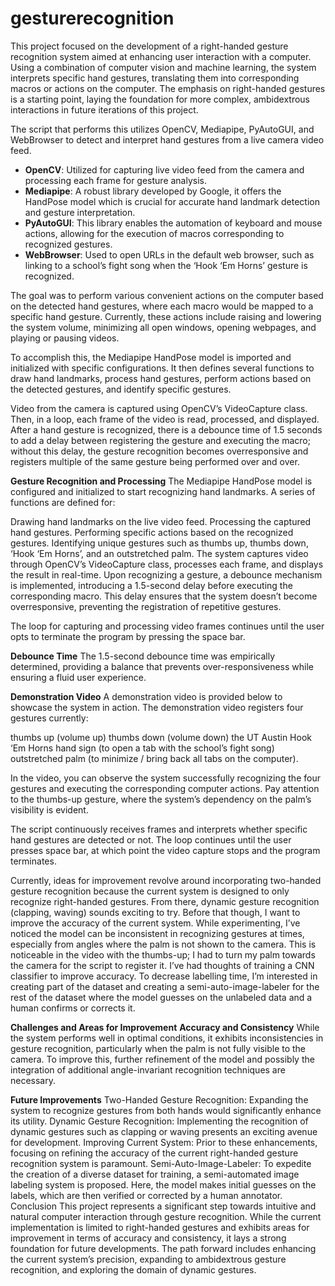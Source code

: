# gesturerecognition

This project focused on the development of a right-handed gesture recognition system aimed at enhancing user interaction with a computer. Using a combination of computer vision and machine learning, the system interprets specific hand gestures, translating them into corresponding macros or actions on the computer. The emphasis on right-handed gestures is a starting point, laying the foundation for more complex, ambidextrous interactions in future iterations of this project.

The script that performs this utilizes OpenCV, Mediapipe, PyAutoGUI, and WebBrowser to detect and interpret hand gestures from a live camera video feed.

* **OpenCV**: Utilized for capturing live video feed from the camera and processing each frame for gesture analysis.
* **Mediapipe**: A robust library developed by Google, it offers the HandPose model which is crucial for accurate hand landmark detection and gesture interpretation.
* **PyAutoGUI**: This library enables the automation of keyboard and mouse actions, allowing for the execution of macros corresponding to recognized gestures.
* **WebBrowser**: Used to open URLs in the default web browser, such as linking to a school’s fight song when the ‘Hook ‘Em Horns’ gesture is recognized.

The goal was to perform various convenient actions on the computer based on the detected hand gestures, where each macro would be mapped to a specific hand gesture. Currently, these actions include raising and lowering the system volume, minimizing all open windows, opening webpages, and playing or pausing videos.

To accomplish this, the Mediapipe HandPose model is imported and initialized with specific configurations. It then defines several functions to draw hand landmarks, process hand gestures, perform actions based on the detected gestures, and identify specific gestures.

Video from the camera is captured using OpenCV’s VideoCapture class. Then, in a loop, each frame of the video is read, processed, and displayed. After a hand gesture is recognized, there is a debounce time of 1.5 seconds to add a delay between registering the gesture and executing the macro; without this delay, the gesture recognition becomes overresponsive and registers multiple of the same gesture being performed over and over.

**Gesture Recognition and Processing**
The Mediapipe HandPose model is configured and initialized to start recognizing hand landmarks. A series of functions are defined for:

Drawing hand landmarks on the live video feed.
Processing the captured hand gestures.
Performing specific actions based on the recognized gestures.
Identifying unique gestures such as thumbs up, thumbs down, ‘Hook ‘Em Horns’, and an outstretched palm.
The system captures video through OpenCV’s VideoCapture class, processes each frame, and displays the result in real-time. Upon recognizing a gesture, a debounce mechanism is implemented, introducing a 1.5-second delay before executing the corresponding macro. This delay ensures that the system doesn’t become overresponsive, preventing the registration of repetitive gestures.

The loop for capturing and processing video frames continues until the user opts to terminate the program by pressing the space bar.

**Debounce Time**
The 1.5-second debounce time was empirically determined, providing a balance that prevents over-responsiveness while ensuring a fluid user experience.

**Demonstration Video**
A demonstration video is provided below to showcase the system in action. The demonstration video registers four gestures currently:

thumbs up (volume up)
thumbs down (volume down)
the UT Austin Hook ‘Em Horns hand sign (to open a tab with the school’s fight song)
outstretched palm (to minimize / bring back all tabs on the computer).

In the video, you can observe the system successfully recognizing the four gestures and executing the corresponding computer actions. Pay attention to the thumbs-up gesture, where the system’s dependency on the palm’s visibility is evident.

The script continuously receives frames and interprets whether specific hand gestures are detected or not. The loop continues until the user presses space bar, at which point the video capture stops and the program terminates.

Currently, ideas for improvement revolve around incorporating two-handed gesture recognition because the current system is designed to only recognize right-handed gestures. From there, dynamic gesture recognition (clapping, waving) sounds exciting to try. Before that though, I want to improve the accuracy of the current system. While experimenting, I’ve noticed the model can be inconsistent in recognizing gestures at times, especially from angles where the palm is not shown to the camera. This is noticeable in the video with the thumbs-up; I had to turn my palm towards the camera for the script to register it. I’ve had thoughts of training a CNN classifier to improve accuracy. To decrease labelling time, I’m interested in creating part of the dataset and creating a semi-auto-image-labeler for the rest of the dataset where the model guesses on the unlabeled data and a human confirms or corrects it.

**Challenges and Areas for Improvement**
**Accuracy and Consistency**
While the system performs well in optimal conditions, it exhibits inconsistencies in gesture recognition, particularly when the palm is not fully visible to the camera. To improve this, further refinement of the model and possibly the integration of additional angle-invariant recognition techniques are necessary.

**Future Improvements**
Two-Handed Gesture Recognition: Expanding the system to recognize gestures from both hands would significantly enhance its utility.
Dynamic Gesture Recognition: Implementing the recognition of dynamic gestures such as clapping or waving presents an exciting avenue for development.
Improving Current System: Prior to these enhancements, focusing on refining the accuracy of the current right-handed gesture recognition system is paramount.
Semi-Auto-Image-Labeler: To expedite the creation of a diverse dataset for training, a semi-automated image labeling system is proposed. Here, the model makes initial guesses on the labels, which are then verified or corrected by a human annotator.
Conclusion
This project represents a significant step towards intuitive and natural computer interaction through gesture recognition. While the current implementation is limited to right-handed gestures and exhibits areas for improvement in terms of accuracy and consistency, it lays a strong foundation for future developments. The path forward includes enhancing the current system’s precision, expanding to ambidextrous gesture recognition, and exploring the domain of dynamic gestures.
